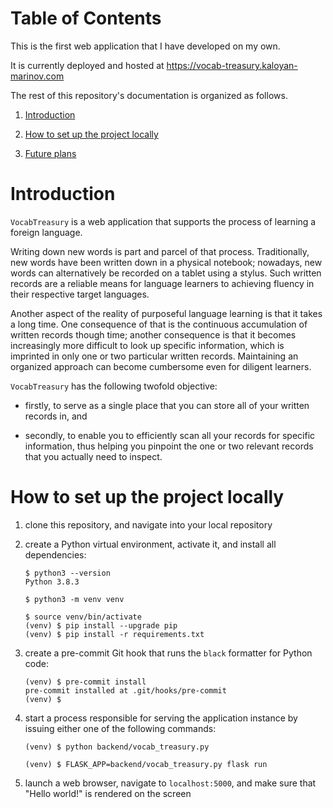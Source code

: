 # Table of Contents

This is the first web application that I have developed on my own.

It is currently deployed and hosted at https://vocab-treasury.kaloyan-marinov.com

The rest of this repository's documentation is organized as follows.

1. [Introduction](#introduction)

2. [How to set up the project locally](#how-to-set-up-the-project-locally)

3. [Future plans](#future-plans)
# Introduction

`VocabTreasury` is a web application that supports the process of learning a foreign language.

Writing down new words is part and parcel of that process. Traditionally, new words have been written down in a physical notebook; nowadays, new words can alternatively be recorded on a tablet using a stylus. Such written records are a reliable means for language learners to achieving fluency in their respective target languages.

Another aspect of the reality of purposeful language learning is that it takes a long time. One consequence of that is the continuous accumulation of written records though time; another consequence is that it becomes increasingly more difficult to look up specific information, which is imprinted in only one or two particular written records. Maintaining an organized approach can become cumbersome even for diligent learners.

`VocabTreasury` has the following twofold objective:
    
- firstly, to serve as a single place that you can store all of your written records in, and
    
 - secondly, to enable you to efficiently scan all your records for specific information, thus helping you pinpoint the one or two relevant records that you actually need to inspect.

# How to set up the project locally

1. clone this repository, and navigate into your local repository

2. create a Python virtual environment, activate it, and install all dependencies:
    ```
    $ python3 --version
    Python 3.8.3

    $ python3 -m venv venv

    $ source venv/bin/activate
    (venv) $ pip install --upgrade pip
    (venv) $ pip install -r requirements.txt
    ```

3. create a pre-commit Git hook that runs the `black` formatter for Python code:
    ```
    (venv) $ pre-commit install
    pre-commit installed at .git/hooks/pre-commit
    (venv) $
    ```

4. start a process responsible for serving the application instance by issuing either one of the following commands:
    ```
    (venv) $ python backend/vocab_treasury.py

    (venv) $ FLASK_APP=backend/vocab_treasury.py flask run
    ```

5. launch a web browser, navigate to `localhost:5000`, and make sure that "Hello world!" is rendered on the screen
